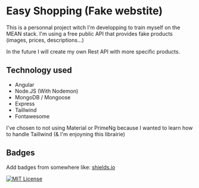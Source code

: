 # Easy Shopping (Fake webstite)

This is a personnal project witch I'm developping to train myself on the MEAN stack.
I'm using a free public API that provides fake products (images, prices, descriptions...)

In the future I will create my own Rest API with more specific products.

## Technology used

- Angular
- Node.JS (With Nodemon)
- MongoDB / Mongoose
- Express
- Taillwind
- Fontawesome

I've chosen to not using Material or PrimeNg because I wanted to learn how to handle Taillwind (& I'm enjoyning this librairie)

## Badges

Add badges from somewhere like: [shields.io](https://shields.io/)

[![MIT License](https://img.shields.io/badge/License-MIT-green.svg)](https://choosealicense.com/licenses/mit/)
